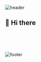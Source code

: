 ![header](https://capsule-render.vercel.app/api?type=Waving&color=0:ff5050,100:be58ff&text=Welcome%20to%20SeoYeon's%20Github!&fontColor=ffffff&fontSize=40&fontAlignY=37&height=180&animation=fadeIn)

## 👋 Hi there

<!--
**SeoYeonnLee/SeoYeonnLee** is a ✨ _special_ ✨ repository because its `README.md` (this file) appears on your GitHub profile.

Here are some ideas to get you started:

- 🔭 I’m currently working on ...
- 🌱 I’m currently learning ...
- 👯 I’m looking to collaborate on ...
- 🤔 I’m looking for help with ...
- 💬 Ask me about ...
- 📫 How to reach me: ...
- 😄 Pronouns: ...
- ⚡ Fun fact: ...
-->

<br>
<br>
<br>

![footer](https://capsule-render.vercel.app/api?section=footer&type=Waving&&color=0:ff5050,100:be58ff&height=100)
